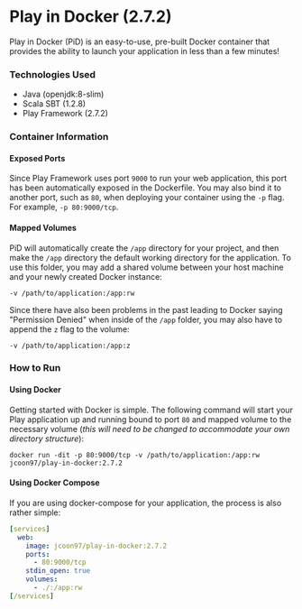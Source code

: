 # Play in Docker (2.7.2)
Play in Docker (PiD) is an easy-to-use, pre-built Docker container that provides the ability to launch your application 
in less than a few minutes!

### Technologies Used
* Java (openjdk:8-slim)
* Scala SBT (1.2.8)
* Play Framework (2.7.2)

### Container Information

#### Exposed Ports
Since Play Framework uses port `9000` to run your web application, this port has been automatically exposed in the 
Dockerfile. You may also bind it to another port, such as `80`, when deploying your container using the `-p` flag. For
example, `-p 80:9000/tcp`.

#### Mapped Volumes
PiD will automatically create the `/app` directory for your project, and then make the `/app` directory the default
working directory for the application. To use this folder, you may add a shared volume between your host machine and
your newly created Docker instance:

`-v /path/to/application:/app:rw`

Since there have also been problems in the past leading to Docker saying "Permission Denied" when inside of the `/app`
folder, you may also have to append the `z` flag to the volume:

`-v /path/to/application:/app:z`

### How to Run

#### Using Docker
Getting started with Docker is simple. The following command will start your Play application up and running bound to 
port `80` and mapped volume to the necessary volume (_this will need to be changed to accommodate your own directory 
structure_):

```console
docker run -dit -p 80:9000/tcp -v /path/to/application:/app:rw jcoon97/play-in-docker:2.7.2
```

#### Using Docker Compose
If you are using docker-compose for your application, the process is also rather simple:

```YAML
[services]
  web:
    image: jcoon97/play-in-docker:2.7.2
    ports:
      - 80:9000/tcp
    stdin_open: true
    volumes:
      - ./:/app:rw
[/services]
```